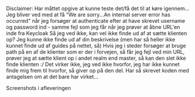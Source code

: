 Disclaimer: Har måttet opgive at kunne teste det/få det til at køre igennem... Jeg bliver ved med at få "We are sorry...An internal server error has occurred" når jeg forsøger at authenticate efter at have skrevet username og password ind - samme fejl som jeg får når jeg prøver at åbne URL'en inde fra Keycloak
Så jeg ved ikke, kan vel ikke finde ud af at sætte klienten op? Jeg kunne ikke finde ud af din beskrivelse (men har så heller ikke kunnet finde ud af guides på nettet, så)
Hvis jeg i steder forsøger at bruge path på en af de klienter som er der i forvejen, så får jeg fejl ved min URL, prøver jeg at sætte klient op i andet realm end master, så kan den slet ikke finde klienten :/
Det virker ikke, jeg ved ikke hvorfor, jeg har ikke kunnet finde mig frem til hvorfor, så giver op på den del. 
Har så skrevet koden med antagelsen om at det bare har virket...

Screenshots i afleveringen

